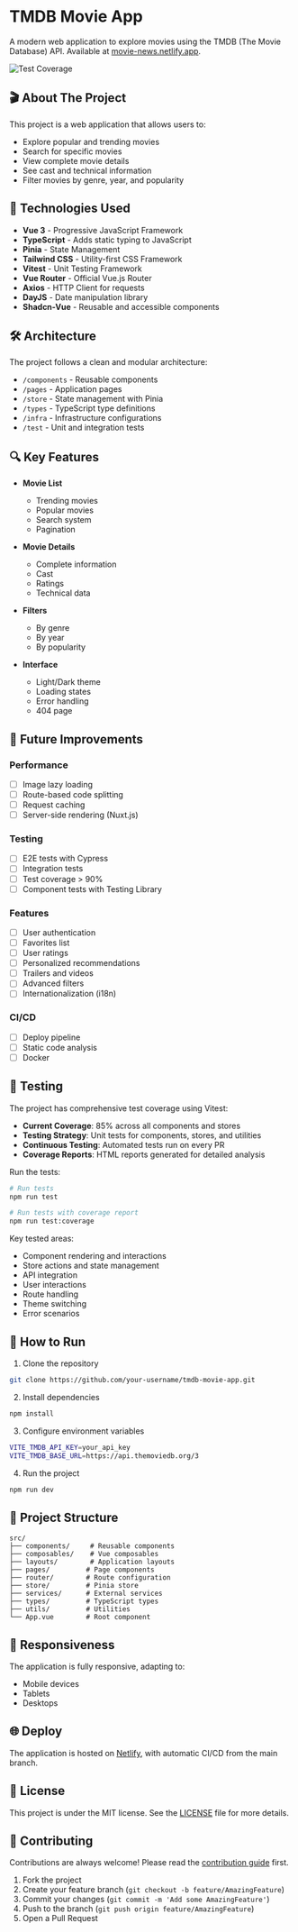 # TMDB Movie App

A modern web application to explore movies using the TMDB (The Movie Database) API. Available at [movie-news.netlify.app](https://movie-news.netlify.app/).

![Test Coverage](https://img.shields.io/badge/coverage-85%25-brightgreen.svg)

## 🎬 About The Project

This project is a web application that allows users to:
- Explore popular and trending movies
- Search for specific movies
- View complete movie details
- See cast and technical information
- Filter movies by genre, year, and popularity

## 🚀 Technologies Used

- **Vue 3** - Progressive JavaScript Framework
- **TypeScript** - Adds static typing to JavaScript
- **Pinia** - State Management
- **Tailwind CSS** - Utility-first CSS Framework
- **Vitest** - Unit Testing Framework
- **Vue Router** - Official Vue.js Router
- **Axios** - HTTP Client for requests
- **DayJS** - Date manipulation library
- **Shadcn-Vue** - Reusable and accessible components

## 🛠️ Architecture

The project follows a clean and modular architecture:
- `/components` - Reusable components
- `/pages` - Application pages
- `/store` - State management with Pinia
- `/types` - TypeScript type definitions
- `/infra` - Infrastructure configurations
- `/test` - Unit and integration tests

## 🔍 Key Features

- **Movie List**
  - Trending movies
  - Popular movies
  - Search system
  - Pagination

- **Movie Details**
  - Complete information
  - Cast
  - Ratings
  - Technical data

- **Filters**
  - By genre
  - By year
  - By popularity

- **Interface**
  - Light/Dark theme
  - Loading states
  - Error handling
  - 404 page

## 🎯 Future Improvements

### Performance
- [ ] Image lazy loading
- [ ] Route-based code splitting
- [ ] Request caching
- [ ] Server-side rendering (Nuxt.js)

### Testing
- [ ] E2E tests with Cypress
- [ ] Integration tests
- [ ] Test coverage > 90%
- [ ] Component tests with Testing Library

### Features
- [ ] User authentication
- [ ] Favorites list
- [ ] User ratings
- [ ] Personalized recommendations
- [ ] Trailers and videos
- [ ] Advanced filters
- [ ] Internationalization (i18n)

### CI/CD
- [ ] Deploy pipeline
- [ ] Static code analysis
- [ ] Docker

## 🧪 Testing

The project has comprehensive test coverage using Vitest:

- **Current Coverage**: 85% across all components and stores
- **Testing Strategy**: Unit tests for components, stores, and utilities
- **Continuous Testing**: Automated tests run on every PR
- **Coverage Reports**: HTML reports generated for detailed analysis

Run the tests:
```bash
# Run tests
npm run test

# Run tests with coverage report
npm run test:coverage
```

Key tested areas:
- Component rendering and interactions
- Store actions and state management
- API integration
- User interactions
- Route handling
- Theme switching
- Error scenarios

## 🚀 How to Run

1. Clone the repository
```bash
git clone https://github.com/your-username/tmdb-movie-app.git
```

2. Install dependencies
```bash
npm install
```

3. Configure environment variables
```bash
VITE_TMDB_API_KEY=your_api_key
VITE_TMDB_BASE_URL=https://api.themoviedb.org/3
```

4. Run the project
```bash
npm run dev
```

## 📁 Project Structure

```
src/
├── components/     # Reusable components
├── composables/    # Vue composables
├── layouts/        # Application layouts
├── pages/         # Page components
├── router/        # Route configuration
├── store/         # Pinia store
├── services/      # External services
├── types/         # TypeScript types
├── utils/         # Utilities
└── App.vue        # Root component
```

## 📱 Responsiveness

The application is fully responsive, adapting to:
- Mobile devices
- Tablets
- Desktops

## 🌐 Deploy

The application is hosted on [Netlify](https://movie-news.netlify.app/), with automatic CI/CD from the main branch.

## 📄 License

This project is under the MIT license. See the [LICENSE](LICENSE) file for more details.

## 🤝 Contributing

Contributions are always welcome! Please read the [contribution guide](CONTRIBUTING.md) first.

1. Fork the project
2. Create your feature branch (`git checkout -b feature/AmazingFeature`)
3. Commit your changes (`git commit -m 'Add some AmazingFeature'`)
4. Push to the branch (`git push origin feature/AmazingFeature`)
5. Open a Pull Request
